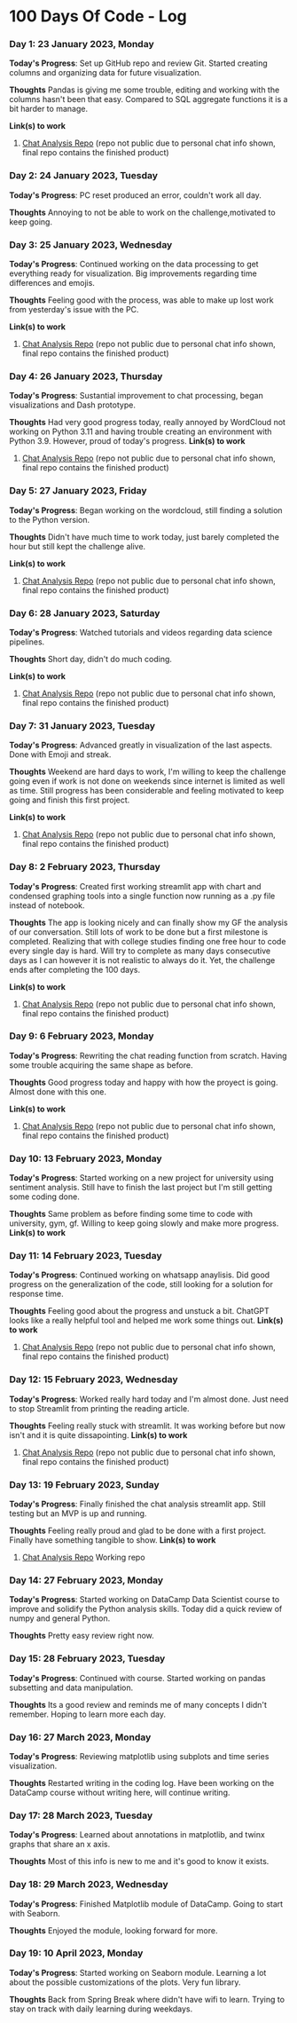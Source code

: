 # 100 Days Of Code - Log

### Day 1: 23 January 2023, Monday

**Today's Progress**: Set up GitHub repo and review Git. Started creating columns and organizing data for future visualization.

**Thoughts** Pandas is giving me some trouble, editing and working with the columns hasn't been that easy. Compared to SQL aggregate functions it is a bit harder to manage.

**Link(s) to work**
1. [Chat Analysis Repo](https://github.com/sloperab/WhatsappChatAnalysis) (repo not public due to personal chat info shown, final repo contains the finished product)

### Day 2: 24 January 2023, Tuesday

**Today's Progress**: PC reset produced an error, couldn't work all day.

**Thoughts** Annoying to not be able to work on the challenge,motivated to keep going.

### Day 3: 25 January 2023, Wednesday

**Today's Progress**: Continued working on the data processing to get everything ready for visualization. Big improvements regarding time differences and emojis.

**Thoughts** Feeling good with the process, was able to make up lost work from yesterday's issue with the PC.

**Link(s) to work**
1. [Chat Analysis Repo](https://github.com/sloperab/WhatsappChatAnalysis) (repo not public due to personal chat info shown, final repo contains the finished product)

### Day 4: 26 January 2023, Thursday

**Today's Progress**: Sustantial improvement to chat processing, began visualizations and Dash prototype.

**Thoughts** Had very good progress today, really annoyed by WordCloud not working on Python 3.11 and having trouble creating an environment with Python 3.9. However, proud of today's progress.
**Link(s) to work**
1. [Chat Analysis Repo](https://github.com/sloperab/WhatsappChatAnalysis) (repo not public due to personal chat info shown, final repo contains the finished product)


### Day 5: 27 January 2023, Friday

**Today's Progress**: Began working on the wordcloud, still finding a solution to the Python version.

**Thoughts** Didn't have much time to work today, just barely completed the hour but still kept the challenge alive.

**Link(s) to work**
1. [Chat Analysis Repo](https://github.com/sloperab/WhatsappChatAnalysis) (repo not public due to personal chat info shown, final repo contains the finished product)

### Day 6: 28 January 2023, Saturday

**Today's Progress**: Watched tutorials and videos regarding data science pipelines.

**Thoughts** Short day, didn't do much coding.

**Link(s) to work**
1. [Chat Analysis Repo](https://github.com/sloperab/WhatsappChatAnalysis) (repo not public due to personal chat info shown, final repo contains the finished product)

### Day 7: 31 January 2023, Tuesday

**Today's Progress**: Advanced greatly in visualization of the last aspects. Done with Emoji and streak.

**Thoughts** Weekend are hard days to work, I'm willing to keep the challenge going even if work is not done on weekends since internet is limited as well as time. Still progress has been considerable and feeling motivated to keep going and finish this first project.

**Link(s) to work**
1. [Chat Analysis Repo](https://github.com/sloperab/WhatsappChatAnalysis) (repo not public due to personal chat info shown, final repo contains the finished product)

### Day 8: 2 February 2023, Thursday

**Today's Progress**: Created first working streamlit app with chart and condensed graphing tools into a single function now running as a .py file instead of notebook.

**Thoughts** The app is looking nicely and can finally show my GF the analysis of our conversation. Still lots of work to be done but a first milestone is completed.
Realizing that with college studies finding one free hour to code every single day is hard. Will try to complete as many days consecutive days as I can however it is not realistic to always do it. Yet, the challenge ends after completing the 100 days.

**Link(s) to work**
1. [Chat Analysis Repo](https://github.com/sloperab/WhatsappChatAnalysis) (repo not public due to personal chat info shown, final repo contains the finished product)

### Day 9: 6 February 2023, Monday

**Today's Progress**: Rewriting the chat reading function from scratch. Having some trouble acquiring the same shape as before.

**Thoughts** Good progress today and happy with how the proyect is going. Almost done with this one.

**Link(s) to work**
1. [Chat Analysis Repo](https://github.com/sloperab/WhatsappChatAnalysis) (repo not public due to personal chat info shown, final repo contains the finished product)


### Day 10: 13 February 2023, Monday

**Today's Progress**: Started working on a new project for university using sentiment analysis. Still have to finish the last project but I'm still getting some coding done.

**Thoughts** Same problem as before finding some time to code with university, gym, gf. Willing to keep going slowly and make more progress.
**Link(s) to work**

### Day 11: 14 February 2023, Tuesday

**Today's Progress**: Continued working on whatsapp anaylisis. Did good progress on the generalization of the code, still looking for a solution for response time.

**Thoughts** Feeling good about the progress and unstuck a bit. ChatGPT looks like a really helpful tool and helped me work some things out.
**Link(s) to work**
1. [Chat Analysis Repo](https://github.com/sloperab/WhatsappChatAnalysis) (repo not public due to personal chat info shown, final repo contains the finished product)

### Day 12: 15 February 2023, Wednesday

**Today's Progress**: Worked really hard today and I'm almost done. Just need to stop Streamlit from printing the reading article.

**Thoughts** Feeling really stuck with streamlit. It was working before but now isn't and it is quite dissapointing.
**Link(s) to work**
1. [Chat Analysis Repo](https://github.com/sloperab/WhatsappChatAnalysis) (repo not public due to personal chat info shown, final repo contains the finished product)

### Day 13: 19 February 2023, Sunday

**Today's Progress**: Finally finished the chat analysis streamlit app. Still testing but an MVP is up and running.

**Thoughts** Feeling really proud and glad to be done with a first project. Finally have something tangible to show.
**Link(s) to work**
1. [Chat Analysis Repo](https://github.com/sloperab/WhatsappDash) Working repo

### Day 14: 27 February 2023, Monday

**Today's Progress**: Started working on DataCamp Data Scientist course to improve and solidify the Python analysis skills. Today did a quick review of numpy and general Python.

**Thoughts** Pretty easy review right now. 


### Day 15: 28 February 2023, Tuesday

**Today's Progress**: Continued with course. Started working on pandas subsetting and data manipulation.

**Thoughts** Its a good review and reminds me of many concepts I didn't remember. Hoping to learn more each day.


### Day 16: 27 March 2023, Monday

**Today's Progress**: Reviewing matplotlib using subplots and time series visualization.

**Thoughts** Restarted writing in the coding log. Have been working on the DataCamp course without writing here, will continue writing.

### Day 17: 28 March 2023, Tuesday

**Today's Progress**: Learned about annotations in matplotlib, and twinx graphs that share an x axis.

**Thoughts** Most of this info is new to me and it's good to know it exists.

### Day 18: 29 March 2023, Wednesday

**Today's Progress**: Finished Matplotlib module of DataCamp. Going to start with Seaborn.

**Thoughts** Enjoyed the module, looking forward for more.

### Day 19: 10 April 2023, Monday

**Today's Progress**: Started working on Seaborn module. Learning a lot about the possible customizations of the plots. Very fun library.

**Thoughts** Back from Spring Break where didn't have wifi to learn. Trying to stay on track with daily learning during weekdays.

